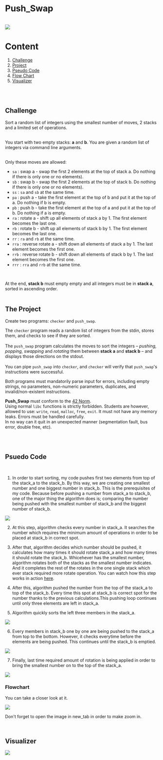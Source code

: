 # Push_Swap

</br>

<img src=https://github.com/caroldaniel/caroldaniel-utils/blob/6b25474bf78299bc7cded8a9c423eebf35fb1d75/push_swapm.png/>

</br>

# Content

1. [Challenge](#challenge)
2. [Project](#the-project)
3. [Pseudo Code](#psuedo-code)
4. [Flow Chart](#flowchart)
5. [Visualizer](#visualizer)

</br></br>

## Challenge

Sort a random list of integers using the smallest number of moves, 2 stacks
and a limited set of operations. <br />
<br />

You start with two empty stacks: **a** and **b**. You are given a random list of integers via command line arguments.
<br />
<br />

Only these moves are allowed:
- `sa` : swap a - swap the first 2 elements at the top of stack a. Do nothing if there is only one or no elements).
- `sb` : swap b - swap the first 2 elements at the top of stack b. Do nothing if there is only one or no elements).
- `ss` : `sa` and `sb` at the same time.
- `pa` : push a - take the first element at the top of b and put it at the top of a. Do
nothing if b is empty.
- `pb` : push b - take the first element at the top of a and put it at the top of b. Do
nothing if a is empty.
- `ra` : rotate a - shift up all elements of stack a by 1. The first element becomes
the last one.
- `rb` : rotate b - shift up all elements of stack b by 1. The first element becomes the last one.
- `rr` : `ra` and `rb` at the same time.
- `rra` : reverse rotate a - shift down all elements of stack a by 1. The last element becomes the first one.
- `rrb` : reverse rotate b - shift down all elements of stack b by 1. The last element becomes the first one.
- `rrr` : `rra` and `rrb` at the same time.
<br />

At the end, **stack b** must empty empty and all integers must be in **stack a**, sorted in ascending order. <br />
<br />

## The Project
Create two programs: ```checker``` and ```push_swap```. <br />

The ```checker``` program reads a random list of integers from the stdin, stores them, and checks to see
if they are sorted. <br />
<br />
The ```push_swap``` program calculates the moves to sort the integers – *pushing, popping, swapping* and *rotating* 
them between **stack a** and **stack b** – and displays those directions on the stdout. <br />
<br />
You can pipe ```push_swap``` into ```checker```, and ```checker``` will verify that ```push_swap```'s instructions were successful. 
<br />

Both programs must mandatorily parse input for errors, including empty strings, no parameters, 
non-numeric parameters, duplicates, and invalid/non-existent instructions.

**Push_Swap** must conform to the [42 Norm](https://cdn.intra.42.fr/pdf/pdf/960/norme.en.pdf). <br />
Using normal ```libc``` functions is strictly forbidden. Students are however, allowed to use: ```write```, ```read```, ```malloc```, ```free```, ```exit```. 
It must not have any memory leaks. Errors must be handled carefully. <br />
In no way can it quit in an unexpected manner (segmentation fault, bus error, double free, etc).

</br></br>

## Psuedo Code

</br>

1. In order to start sorting, my code pushes first two elements from top of the stack_a to the stack_b. By this way, we are creating one smallest number and one biggest number in stack_b. This is the prerequisites of my code. Because before pushing a number from stack_a to stack_b, one of the major thing the algorithm does is; comparing the number being pushed with the smallest number of stack_b and the biggest number of stack_b.

<img src="./img/first_two.png">

2. At this step, algorithm checks every number in stack_a. It searches the number which requires the minimum amount of operations in order to be placed at stack_b in correct spot.

3. After that, algorithm decides which number should be pushed, it calculates how many times it should rotate stack_a and how many times it should rotate the stack_b. Whicehever has the smallest number, algorithm rotates both of the stacks as the smallest number indicates. And it completes the rest of the rotates in the one single stack which ever stack required more rotate operation. You can watch how this step works in action [here](#visualizer).

4. After this, algorithm pushed the number from the top of the stack_a to top of the stack_b. Every time this spot at stack_b is correct spot for the number thanks to the previous calculations.This pushing loop continues until only three elements are left in stack_a. 

5. Algorithm quickly sorts the left three members in the stack_a.

<img src="./img/last_three.png">

6. Every members in stack_b one by one are being pushed to the stack_a from top to the bottom. However, it checks everytime before the elements are being pushed. This continues until the stack_b is emptied.

<img src="./img/emptied_b.png">

7. Finally, last time required amount of rotation is being applied in order to bring the smallest number on to the top of the stack_a.

<img src="./img/final.png">

</br>

### Flowchart

You can take a closer look at it.

<img src="./img/flow-chart.svg"/>

Don't forget to open the image in new_tab in order to make zoom in.

</br>

## Visualizer

<img src="./img/push_swap_visualizer.gif">